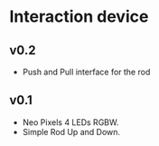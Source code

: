 # Interaction device


## v0.2

- Push and Pull interface for the rod

## v0.1

- Neo Pixels 4 LEDs RGBW.
- Simple Rod Up and Down.
